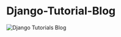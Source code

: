 # Django-Tutorial-Blog

![Django Tutorials Blog](https://github.com/ravjotkaamra/Django-Tutorial-Blog/blob/master/django.gif)
